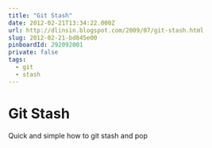 ```yaml
---
title: "Git Stash"
date: 2012-02-21T13:34:22.000Z
url: http://dlinsin.blogspot.com/2009/07/git-stash.html
slug: 2012-02-21-bd845e00
pinboardId: 292092001
private: false
tags:
  - git
  - stash
---
```


# Git Stash

Quick and simple how to git stash and pop
